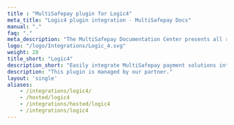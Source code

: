 ```yaml
---
title : "MultiSafepay plugin for Logic4"
meta_title: "Logic4 plugin integration - MultiSafepay Docs"
manual: "."
faq: "."
meta_description: "The MultiSafepay Documentation Center presents all relevant information about our Plugins and API. You can also find support pages for payment methods, tools and general questions as well as the contact details of our Support and Integration Teams."
logo: "/logo/Integrations/Logic_4.svg"
weight: 28
title_short: "Logic4"
description_short: "Easily integrate MultiSafepay payment solutions into your Logic4 webshop."
description: "This plugin is managed by our partner."
layout: 'single'
aliases: 
    - /integrations/logic4/
    - /hosted/logic4
    - /integrations/hosted/logic4
    - /integrations/logic4
---
```

